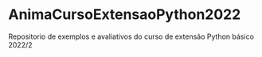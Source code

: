 # AnimaCursoExtensaoPython2022
Repositorio de exemplos e avaliativos do curso de extensão Python básico 2022/2
